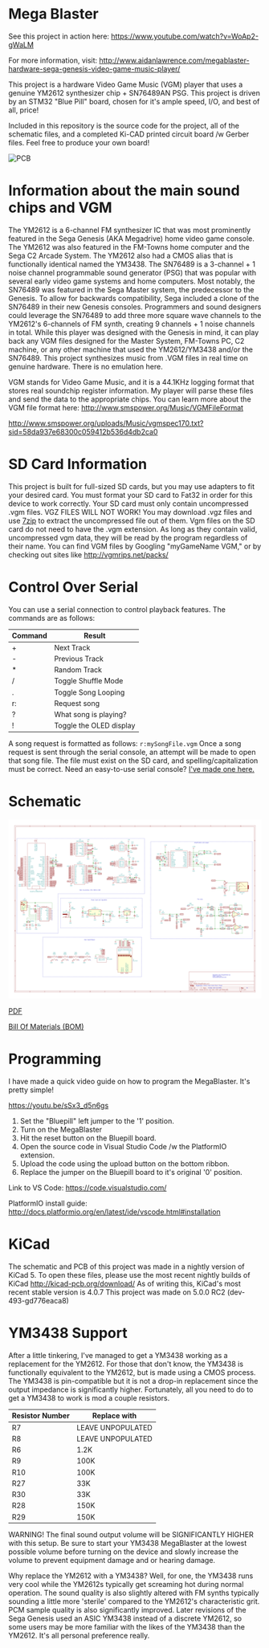 # Mega Blaster

See this project in action here: https://www.youtube.com/watch?v=WoAp2-gWaLM

For more information, visit: http://www.aidanlawrence.com/megablaster-hardware-sega-genesis-video-game-music-player/

This project is a hardware Video Game Music (VGM) player that uses a genuine YM2612 synthesizer chip + SN76489AN PSG. 
This project is driven by an STM32 "Blue Pill" board, chosen for it's ample speed, I/O, and best of all, price!

Included in this repository is the source code for the project, all of the schematic files, and a completed 
Ki-CAD printed circuit board /w Gerber files. Feel free to produce your own board!

![PCB](http://www.aidanlawrence.com/wp-content/uploads/2018/05/Thumbnail-1024x576.jpg)

# Information about the main sound chips and VGM

The YM2612 is a 6-channel FM synthesizer IC that was most prominently featured in the Sega Genesis (AKA Megadrive) home video game console. The YM2612 was also featured in the FM-Towns home computer and the Sega C2 Arcade System.
The YM2612 also had a CMOS alias that is functionally identical named the YM3438.
The SN76489 is a 3-channel + 1 noise channel programmable sound generator (PSG) that was popular with several early video game systems and home computers.
Most notably, the SN76489 was featured in the Sega Master system, the predecessor to the Genesis. To allow for backwards compatibility, Sega included a clone of the SN76489 in their new Genesis consoles.
Programmers and sound designers could leverage the SN76489 to add three more square wave channels to the YM2612's 6-channels of FM synth, creating 9 channels + 1 noise channels in total.
While this player was designed with the Genesis in mind, it can play back any VGM files designed for the Master System, FM-Towns PC, C2 machine, or any other machine that used the YM2612/YM3438 and/or the SN76489.
This project synthesizes music from .VGM files in real time on genuine hardware. There is no emulation here.

VGM stands for Video Game Music, and it is a 44.1KHz logging format that stores real soundchip register information. My player will parse these files and send the data to the appropriate chips. You can learn more about the VGM file format here: http://www.smspower.org/Music/VGMFileFormat

http://www.smspower.org/uploads/Music/vgmspec170.txt?sid=58da937e68300c059412b536d4db2ca0

# SD Card Information
This project is built for full-sized SD cards, but you may use adapters to fit your desired card. You must format your SD card to Fat32 in order for this device to work correctly. Your SD card must only contain uncompressed .vgm files. VGZ FILES WILL NOT WORK! You may download .vgz files and use [7zip](http://www.7-zip.org/download.html) to extract the uncompressed file out of them. Vgm files on the SD card do not need to have the .vgm extension. As long as they contain valid, uncompressed vgm data, they will be read by the program regardless of their name.
You can find VGM files by Googling "myGameName VGM," or by checking out sites like http://vgmrips.net/packs/

# Control Over Serial
You can use a serial connection to control playback features. The commands are as follows:

Command | Result
------------ | -------------
\+ | Next Track
\- | Previous Track
\* | Random Track
\/ | Toggle Shuffle Mode
\. | Toggle Song Looping
r: | Request song
? | What song is playing?
\! | Toggle the OLED display

A song request is formatted as follows: ```r:mySongFile.vgm```
Once a song request is sent through the serial console, an attempt will be made to open that song file. The file must exist on the SD card, and spelling/capitalization must be correct.
Need an easy-to-use serial console? [I've made one here.](https://github.com/AidanHockey5/OpenArduinoSerialConsole)

# Schematic
![Schematic](https://raw.githubusercontent.com/AidanHockey5/STM32_VGM_Player_YM2612_SN76489/master/Schematics/STM32_MegaBlaster/STM32_MegaBlaster.png)

[PDF](https://github.com/AidanHockey5/STM32_VGM_Player_YM2612_SN76489/raw/master/Schematics/STM32_MegaBlaster/STM32_MegaBlaster.pdf)

[Bill Of Materials (BOM)](https://github.com/AidanHockey5/STM32_VGM_Player_YM2612_SN76489/tree/master/Schematics/STM32_MegaBlaster/BOM)

# Programming
I have made a quick video guide on how to program the MegaBlaster. It's pretty simple!

https://youtu.be/sSx3_d5n6gs

1) Set the "Bluepill" left jumper to the '1' position.
2) Turn on the MegaBlaster
3) Hit the reset button on the Bluepill board.
4) Open the source code in Visual Studio Code /w the PlatformIO extension.
5) Upload the code using the upload button on the bottom ribbon.
6) Replace the jumper on the Bluepill board to it's original '0' position.

Link to VS Code: https://code.visualstudio.com/

PlatformIO install guide: http://docs.platformio.org/en/latest/ide/vscode.html#installation 

# KiCad
The schematic and PCB of this project was made in a nightly version of KiCad 5. To open these files, please use the most recent nightly builds of KiCad http://kicad-pcb.org/download/
As of writing this, KiCad's most recent stable version is 4.0.7
This project was made on 5.0.0 RC2 (dev-493-gd776eaca8)

# YM3438 Support
After a little tinkering, I've managed to get a YM3438 working as a replacement for the YM2612. For those that don't know, the YM3438 is functionally equivalent to the YM2612, but is made using a CMOS process. The YM3438 is pin-compatible but it is not a drop-in replacement since the output impedance is significantly higher. Fortunately, all you need to do to get a YM3438 to work is mod a couple resistors.


Resistor Number | Replace with
------------ | -------------
R7 | LEAVE UNPOPULATED
R8 | LEAVE UNPOPULATED
R6 | 1.2K
R9 | 100K
R10 | 100K
R27 | 33K
R30 | 33K
R28 | 150K
R29 | 150K


WARNING! The final sound output volume will be SIGNIFICANTLY HIGHER with this setup. Be sure to start your YM3438 MegaBlaster at the lowest possible volume before turning on the device and slowly increase the volume to prevent equipment damage and or hearing damage.

Why replace the YM2612 with a YM3438? Well, for one, the YM3438 runs very cool while the YM2612s typically get screaming hot during normal operation. The sound quality is also slightly altered with FM synths typically sounding a little more 'sterile' compared to the YM2612's characteristic grit. PCM sample quality is also significantly improved. Later revisions of the Sega Genesis used an ASIC YM3438 instead of a discrete YM2612, so some users may be more familiar with the likes of the YM3438 than the YM2612. It's all personal preference really.
